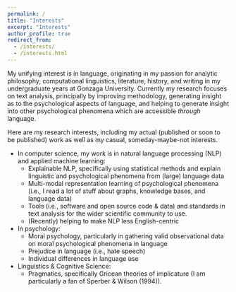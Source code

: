 ```yaml
---
permalink: /
title: "Interests"
excerpt: "Interests"
author_profile: true
redirect_from: 
  - /interests/
  - /interests.html
---
```


My unifying interest is in language, originating in my passion for analytic philosophy, computational linguistics, literature, history, and writing in my undergraduate years at Gonzaga University. Currently my research focuses on text analysis, principally by improving methodology, generating insight as to the psychological aspects of language, and helping to generate insight into other psychological phenomena which are accessible _through_ language. 


Here are my research interests, including my actual (published or soon to be published) work as well as my casual, someday-maybe-not interests.

* In computer science, my work is in natural language processing (NLP) and applied machine learning: 
    * Explainable NLP, specifically using statistical methods and explain linguistic and psychological phenomena from (large) language data
    * Multi-modal representation learning of psychological phenomena (i.e., I read a lot of stuff about graphs, knowledge bases, and language data)
    * Tools (i.e., software and open source code & data) and standards in text analysis for the wider scientific community to use.
    * (Recently) helping to make NLP less English-centric
* In psychology: 
    * Moral psychology, particularly in gathering valid observational data on moral psychological phenomena in language
    * Prejudice in language (i.e., hate speech)
    * Individual differences in language use
* Linguistics & Cognitive Science:
    * Pragmatics, specifically Gricean theories of implicature (I am particularly a fan of Sperber & Wilson (1994)). 